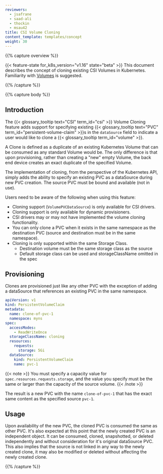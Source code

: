 ```yaml
---
reviewers:
  - jsafrane
  - saad-ali
  - thockin
  - msau42
title: CSI Volume Cloning
content_template: templates/concept
weight: 30
---
```


{{% capture overview %}}

{{< feature-state for_k8s_version="v1.16" state="beta" >}} This document
describes the concept of cloning existing CSI Volumes in Kubernetes. Familiarity
with [Volumes](/docs/concepts/storage/volumes) is suggested.

{{% /capture %}}

{{% capture body %}}

## Introduction

The {{< glossary_tooltip text="CSI" term_id="csi" >}} Volume Cloning feature
adds support for specifying existing
{{< glossary_tooltip text="PVC" term_id="persistent-volume-claim" >}}s in the
`dataSource` field to indicate a user would like to clone a
{{< glossary_tooltip term_id="volume" >}}.

A Clone is defined as a duplicate of an existing Kubernetes Volume that can be
consumed as any standard Volume would be. The only difference is that upon
provisioning, rather than creating a "new" empty Volume, the back end device
creates an exact duplicate of the specified Volume.

The implementation of cloning, from the perspective of the Kubernetes API,
simply adds the ability to specify an existing PVC as a dataSource during new
PVC creation. The source PVC must be bound and available (not in use).

Users need to be aware of the following when using this feature:

- Cloning support (`VolumePVCDataSource`) is only available for CSI drivers.
- Cloning support is only available for dynamic provisioners.
- CSI drivers may or may not have implemented the volume cloning functionality.
- You can only clone a PVC when it exists in the same namespace as the
  destination PVC (source and destination must be in the same namespace).
- Cloning is only supported within the same Storage Class.
  - Destination volume must be the same storage class as the source
  - Default storage class can be used and storageClassName omitted in the spec

## Provisioning

Clones are provisioned just like any other PVC with the exception of adding a
dataSource that references an existing PVC in the same namespace.

```yaml
apiVersion: v1
kind: PersistentVolumeClaim
metadata:
  name: clone-of-pvc-1
  namespace: myns
spec:
  accessModes:
    - ReadWriteOnce
  storageClassName: cloning
  resources:
    requests:
      storage: 5Gi
  dataSource:
    kind: PersistentVolumeClaim
    name: pvc-1
```

{{< note >}} You must specify a capacity value for
`spec.resources.requests.storage`, and the value you specify must be the same or
larger than the capacity of the source volume. {{< /note >}}

The result is a new PVC with the name `clone-of-pvc-1` that has the exact same
content as the specified source `pvc-1`.

## Usage

Upon availability of the new PVC, the cloned PVC is consumed the same as other
PVC. It's also expected at this point that the newly created PVC is an
independent object. It can be consumed, cloned, snapshotted, or deleted
independently and without consideration for it's original dataSource PVC. This
also implies that the source is not linked in any way to the newly created
clone, it may also be modified or deleted without affecting the newly created
clone.

{{% /capture %}}
